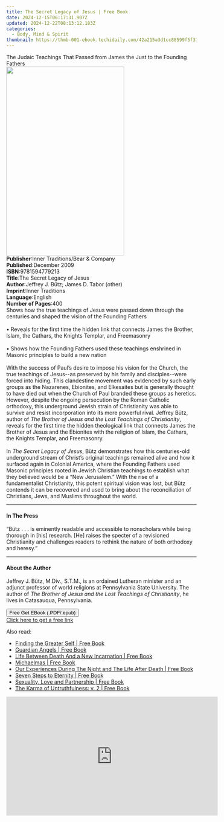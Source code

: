 ```yaml
---
title: The Secret Legacy of Jesus | Free Book
date: 2024-12-15T06:17:31.907Z
updated: 2024-12-22T08:13:12.183Z
categories:
  - Body, Mind & Spirit
thumbnail: https://thmb-001-ebook.techidaily.com/42a215a3d1cc88599f5f3150cc3c2b3f2a2babd56610f0f82dcf4578969dd5cd.jpg
---
```

<main id="book-container">
  <div class="flex flex-col">
    <div class="book-brief flex-1 py-6 px-4 sm:p-6 md:py-10 md:px-8">
      <!-- brief-->
      <div class="book-brief-main">
        The Judaic Teachings That Passed from James the Just to the Founding
        Fathers
      </div>
    </div>
    <div
      class="book-meta-info flex-1 grid gap-4 col-start-1 col-end-3 row-start-1 sm:mb-6 sm:grid-cols-4 lg:gap-6 lg:col-start-2 lg:row-end-6 lg:row-span-6 lg:mb-0"
    >
      <div
        class="book-meta-info-left place-content-center mt-4 p-4 text-sm leading-6 col-start-2 col-span-2 dark:text-slate-400"
      >
        <img
          class="w-full h-500 object-cover rounded-lg sm:h-255 sm:col-span-2 lg:col-span-full"
          src="https://img-001-ebook.techidaily.com/6c433b0a9b9aaa2c962bc8884743d823f087ffc892d478cf421a8f8c154bea8b.jpg"
          alt=""
          width="312"
          height="500"
        />
      </div>
      <div
        class="book-meta-info-right mt-2 col-start-1 row-start-2 col-span-3 self-center"
      >
        <!-- meta data  -->
        <div class="flex flex-col px-4 md:px-8">
          <div class="flex-1">
            <strong>Publisher</strong>:<span class="px-2"
              >Inner Traditions/Bear &amp; Company</span
            >
          </div>
          <div class="flex-1">
            <strong>Published</strong>:<span class="px-2">December 2009</span>
          </div>
          <div class="flex-1">
            <strong>ISBN</strong>:<span class="px-2">9781594779213</span>
          </div>
          <div class="flex-1">
            <strong>Title</strong>:<span class="px-2"
              >The Secret Legacy of Jesus</span
            >
          </div>
          <div class="flex-1">
            <strong>Author</strong>:<span class="px-2"
              >Jeffrey J. Bütz; James D. Tabor (other)</span
            >
          </div>
          <div class="flex-1">
            <strong>Imprint</strong>:<span class="px-2">Inner Traditions</span>
          </div>
          <div class="flex-1">
            <strong>Language</strong>:<span class="px-2">English</span>
          </div>
          <div class="flex-1">
            <strong>Number of Pages</strong>:<span class="px-2">400</span>
          </div>
        </div>
      </div>
    </div>
    <div class="book-description flex-1 py-6 px-4 sm:p-6 md:py-10 md:px-8">
      <div class="book-description-main">
        <div accordion-content="" id="description">
          Shows how the true teachings of Jesus were passed down through the
          centuries and shaped the vision of the Founding Fathers <br />
          <br />• Reveals for the first time the hidden link that connects James
          the Brother, Islam, the Cathars, the Knights Templar, and Freemasonry
          <br />
          <br />• Shows how the Founding Fathers used these teachings enshrined
          in Masonic principles to build a new nation <br />
          <br />With the success of Paul’s desire to impose his vision for the
          Church, the true teachings of Jesus--as preserved by his family and
          disciples--were forced into hiding. This clandestine movement was
          evidenced by such early groups as the Nazarenes, Ebionites, and
          Elkesaites but is generally thought to have died out when the Church
          of Paul branded these groups as heretics. However, despite the ongoing
          persecution by the Roman Catholic orthodoxy, this underground Jewish
          strain of Christianity was able to survive and resist incorporation
          into its more powerful rival. Jeffrey Bütz, author of
          <i>The Brother of Jesus and the Lost Teachings of Christianity</i>,
          reveals for the first time the hidden theological link that connects
          James the Brother of Jesus and the Ebionites with the religion of
          Islam, the Cathars, the Knights Templar, and Freemasonry. <br />
          <br />In <i>The Secret Legacy of Jesus</i>, Bütz demonstrates how this
          centuries-old underground stream of Christ’s original teachings
          remained alive and how it surfaced again in Colonial America, where
          the Founding Fathers used Masonic principles rooted in Jewish
          Christian teachings to establish what they believed would be a “New
          Jerusalem.” With the rise of a fundamentalist Christianity, this
          potent spiritual vision was lost, but Bütz contends it can be
          recovered and used to bring about the reconciliation of Christians,
          Jews, and Muslims throughout the world.
        </div>
        <div class="accordion-fader"></div>
      </div>
    </div>
    <div class="book-excerpts flex-1 py-6 px-4 sm:p-6 md:py-10 md:px-8">
      <!-- excerpts-->
      <div class="book-excerpts-main">
        <hr />
        <h4 class="placeholder placeholder-heading">
          <span>In The Press</span>
        </h4>
        <p>
          “Bütz . . . is eminently readable and accessible to nonscholars while
          being thorough in [his] research. [He] raises the specter of a
          revisioned Christianity and challenges readers to rethink the nature
          of both orthodoxy and heresy.”
        </p>
      </div>
    </div>
    <div class="book-about-author flex-1 py-6 px-4 sm:p-6 md:py-10 md:px-8">
      <!-- about author-->
      <div class="book-main-author-main">
        <hr />
        <h4 class="placeholder placeholder-heading">
          <span>About the Author</span>
        </h4>
        <p>
          Jeffrey J. Bütz, M.Div., S.T.M., is an ordained Lutheran minister and
          an adjunct professor of world religions at Pennsylvania State
          University. The author of
          <i>The Brother of Jesus and the Lost Teachings of Christianity</i>, he
          lives in Catasauqua, Pennsylvania.
        </p>
      </div>
    </div>
    <div class="book-free-get flex-1 py-6 px-4 sm:p-6 md:py-10 md:px-8">
      <button
        id="btn-free-get"
        class="bg-blue-500 hover:bg-blue-700 text-white font-bold py-2 px-4 rounded"
      >
        Free Get EBook (.PDF/.epub)
      </button>
      <div id="countdown-display" class="px-2 text-lg mt-2"></div>
      <a
        id="free-link"
        class="hidden bg-blue-500 hover:bg-blue-700 text-white font-bold py-2 px-4 rounded"
        href="https://www.ebooks.com/en-us/book/95782064/the-secret-legacy-of-jesus/jeffrey-j-b-tz/"
        target="_blank"
        >Click here to get a free link</a
      >
    </div>
    <script>
      let countdownTime = 0;
      let countdownInterval = null;
      document
        .getElementById('btn-free-get')
        .addEventListener('click', startCountdown);
      function startCountdown() {
        countdownTime = new Date().getTime() + 60000 * 3;
        countdownInterval = setInterval(updateCountdown, 1000);
        document.getElementById('btn-free-get').disabled = true;
        document
          .getElementById('btn-free-get')
          .classList.add('bg-gray-500', 'cursor-not-allowed');
      }
      function updateCountdown() {
        let currentTime = new Date().getTime();
        let timeLeft = countdownTime - currentTime;
        let secondsLeft = Math.floor(timeLeft / 1000);
        document.getElementById('countdown-display').innerHTML =
          `Remaining time: ${secondsLeft} seconds.`;
        if (secondsLeft <= 0) {
          clearInterval(countdownInterval);
          document.getElementById('btn-free-get').classList.add('hidden');
          document.getElementById('free-link').classList.remove('hidden');
          document.getElementById('countdown-display').innerHTML = '';
        }
      }
    </script>
  </div>
</main>

<ins class="adsbygoogle"
      style="display:block"
      data-ad-client="ca-pub-7571918770474297"
      data-ad-slot="8358498916"
      data-ad-format="auto"
      data-full-width-responsive="true"></ins>
    

<span class="atpl-alsoreadstyle">Also read:</span>
<div><ul>
<li><a href="https://novels-ebooks.techidaily.com/210932856-9781855843493-finding-the-greater-self/"><u>Finding the Greater Self | Free Book</u></a></li>
<li><a href="https://novels-ebooks.techidaily.com/210932848-9781855842724-guardian-angels/"><u>Guardian Angels | Free Book</u></a></li>
<li><a href="https://novels-ebooks.techidaily.com/210932855-9781855844582-life-between-death-and-a-new-incarnation/"><u>Life Between Death And a New Incarnation | Free Book</u></a></li>
<li><a href="https://novels-ebooks.techidaily.com/210932854-9781855843387-michaelmas/"><u>Michaelmas | Free Book</u></a></li>
<li><a href="https://novels-ebooks.techidaily.com/210932852-9781855844599-our-experiences-during-the-night-and-the-life-after-death/"><u>Our Experiences During The Night and The Life After Death | Free Book</u></a></li>
<li><a href="https://novels-ebooks.techidaily.com/210932850-9781905570478-seven-steps-to-eternity/"><u>Seven Steps to Eternity | Free Book</u></a></li>
<li><a href="https://novels-ebooks.techidaily.com/210932847-9781855842847-sexuality-love-and-partnership/"><u>Sexuality, Love and Partnership | Free Book</u></a></li>
<li><a href="https://novels-ebooks.techidaily.com/210932846-9781855844902-the-karma-of-untruthfulness-v-2/"><u>The Karma of Untruthfulness: v. 2 | Free Book</u></a></li>
</ul></div>

<!-- affiliate ads begin -->
<iframe width="560" height="315" src="https://www.youtube.com/embed/cDNwgyE0nbY?si=3k_WBhpIw3WudJot" title="YouTube video player" frameborder="0" allow="accelerometer; autoplay; clipboard-write; encrypted-media; gyroscope; picture-in-picture; web-share" referrerpolicy="strict-origin-when-cross-origin" allowfullscreen></iframe>
<!-- affiliate ads end -->

